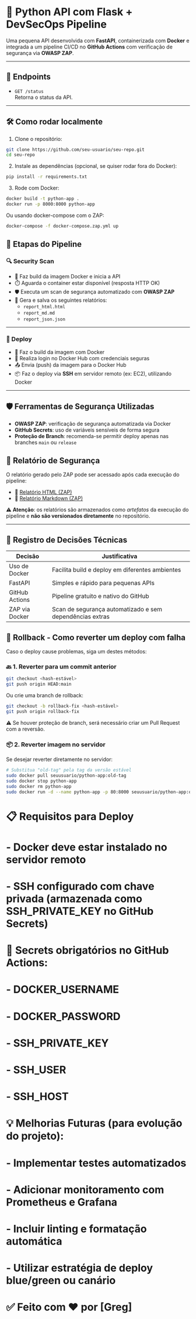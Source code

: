 # 🐍 Python API com Flask + DevSecOps Pipeline

Uma pequena API desenvolvida com **FastAPI**, containerizada com **Docker** e integrada a um pipeline CI/CD no **GitHub Actions** com verificação de segurança via **OWASP ZAP**.

---

## 🚀 Endpoints

- `GET /status`  
  Retorna o status da API.

---

## 🛠️ Como rodar localmente

1. Clone o repositório:

```bash
git clone https://github.com/seu-usuario/seu-repo.git
cd seu-repo
```

2. Instale as dependências (opcional, se quiser rodar fora do Docker):
```bash
pip install -r requirements.txt
```

3. Rode com Docker:
```bash
docker build -t python-app .
docker run -p 8000:8000 python-app
```
Ou usando docker-compose com o ZAP:
```bash
docker-compose -f docker-compose.zap.yml up
```

## 🔁 Etapas do Pipeline

### 🔍 Security Scan

- 🐳 Faz build da imagem Docker e inicia a API
- ⏱️ Aguarda o container estar disponível (resposta HTTP OK)
- 🛡️ Executa um scan de segurança automatizado com **OWASP ZAP**
- 📄 Gera e salva os seguintes relatórios:
  - `report_html.html`
  - `report_md.md`
  - `report_json.json`

---

### 🚀 Deploy

- 🐳 Faz o build da imagem com Docker
- 🔐 Realiza login no Docker Hub com credenciais seguras
- 📤 Envia (push) da imagem para o Docker Hub
- 📦 Faz o deploy via **SSH** em servidor remoto (ex: EC2), utilizando Docker

---

## 🛡️ Ferramentas de Segurança Utilizadas

- **OWASP ZAP**: verificação de segurança automatizada via Docker
- **GitHub Secrets**: uso de variáveis sensíveis de forma segura
- **Proteção de Branch**: recomenda-se permitir deploy apenas nas branches `main` ou `release`


## 📄 Relatório de Segurança

O relatório gerado pelo ZAP pode ser acessado após cada execução do pipeline:

- 🔗 [Relatório HTML (ZAP)](./zap-report/report_html.html)
- 📄 [Relatório Markdown (ZAP)](./zap-report/report_md.md)

⚠️ **Atenção**: os relatórios são armazenados como *artefatos* da execução do pipeline e **não são versionados diretamente** no repositório.

---

## 🧠 Registro de Decisões Técnicas

| Decisão            | Justificativa                                                        |
|--------------------|----------------------------------------------------------------------|
| Uso de Docker      | Facilita build e deploy em diferentes ambientes                      |
| FastAPI            | Simples e rápido para pequenas APIs                                  |
| GitHub Actions     | Pipeline gratuito e nativo do GitHub                                 |
| ZAP via Docker     | Scan de segurança automatizado e sem dependências extras             |

## 🔁 Rollback - Como reverter um deploy com falha
Caso o deploy cause problemas, siga um destes métodos:

### 🔙 1. Reverter para um commit anterior
```bash
git checkout <hash-estável>
git push origin HEAD:main
```
Ou crie uma branch de rollback:
```bash
git checkout -b rollback-fix <hash-estável>
git push origin rollback-fix
```
⚠️ Se houver proteção de branch, será necessário criar um Pull Request com a reversão.


### 📦 2. Reverter imagem no servidor
Se desejar reverter diretamente no servidor:
```bash
# Substitua "old-tag" pela tag da versão estável
sudo docker pull seuusuario/python-app:old-tag
sudo docker stop python-app
sudo docker rm python-app
sudo docker run -d --name python-app -p 80:8000 seuusuario/python-app:old-tag
```

# 📋 Requisitos para Deploy

# - Docker deve estar instalado no servidor remoto
# - SSH configurado com chave privada (armazenada como SSH_PRIVATE_KEY no GitHub Secrets)

# 🔐 Secrets obrigatórios no GitHub Actions:
# - DOCKER_USERNAME
# - DOCKER_PASSWORD
# - SSH_PRIVATE_KEY
# - SSH_USER
# - SSH_HOST

# 💡 Melhorias Futuras (para evolução do projeto):
# - Implementar testes automatizados
# - Adicionar monitoramento com Prometheus e Grafana
# - Incluir linting e formatação automática
# - Utilizar estratégia de deploy blue/green ou canário

# ✅ Feito com ❤️ por [Greg]
